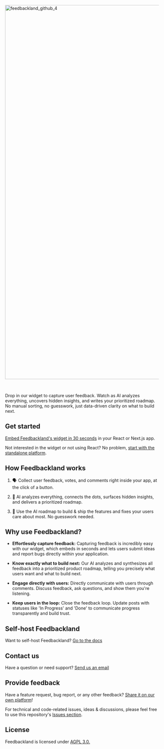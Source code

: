 
<img width="2473" height="1227" alt="feedbackland_github_4" src="https://github.com/user-attachments/assets/8883eb43-3a6a-4933-a890-5c3039cac49a" />

&nbsp;

Drop in our widget to capture user feedback. Watch as AI analyzes everything, uncovers hidden insights, and writes your prioritized roadmap. No manual sorting, no guesswork, just data-driven clarity on what to build next.

## Get started

[Embed Feedbackland's widget in 30 seconds](https://www.feedbackland.com/#embed) in your React or Next.js app.

Not interested in the widget or not using React? No problem, [start with the standalone platform](https://get-started.feedbackland.com).

## How Feedbackland works

1. 🗣️ Collect user feedback, votes, and comments right inside your app, at the click of a button.

2. 🤖 AI analyzes everything, connects the dots, surfaces hidden insights, and delivers a prioritized roadmap.

3. 🚀 Use the AI roadmap to build & ship the features and fixes your users care about most. No guesswork needed.

## Why use Feedbackland?

- **Effortlessly capture feedback:** Capturing feedback is incredibly easy with our widget, which embeds in seconds and lets users submit ideas and report bugs directly within your application.

- **Know exactly what to build next:** Our AI analyzes and synthesizes all feedback into a prioritized product roadmap, telling you precisely what users want and what to build next.

- **Engage directly with users:** Directly communicate with users through comments. Discuss feedback, ask questions, and show them you're listening.

- **Keep users in the loop:** Close the feedback loop. Update posts with statuses like 'In Progress' and 'Done' to communicate progress transparently and build trust.

## Self-host Feedbackland

Want to self-host Feedbackland? [Go to the docs](https://github.com/feedbackland/feedbackland/blob/main/SELFHOSTING.md)

## Contact us

Have a question or need support? [Send us an email](mailto:hello@feedbackland.com)

## Provide feedback

Have a feature request, bug report, or any other feedback? [Share it on our own platform](https://dogfood.feedbackland.com)!

For technical and code-related issues, ideas & discussions, please feel free to use this repository's [Issues section](https://github.com/feedbackland/feedbackland/issues).

## License

Feedbackland is licensed under [AGPL 3.0.](https://github.com/feedbackland/feedbackland?tab=AGPL-3.0-1-ov-file)
